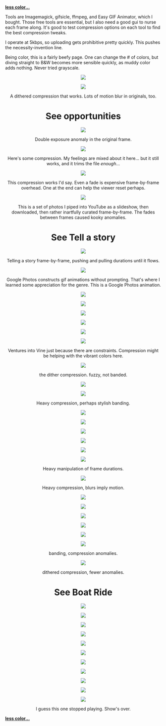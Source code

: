 **[less color...](animate.html)**

Tools are Imagemagick, gifsicle, ffmpeg, and Easy GIF Animator, which I bought.
Those free tools are essential, but I also need a good gui to nurse each frame along. 
It's good to test compression options on each tool to find the best compression tweaks.
  
I operate at 5kbps, so uploading gets prohibitive pretty quickly.
This pushes the necessity-invention line.

Being color, this is a fairly beefy page. 
One can change the # of colors, 
but diving straight to B&W becomes more sensible quickly, 
as muddy color adds nothing.
Never tried grayscale.

<center>

![](img/em_dining.gif)

![](img/harry_cut.gif)

A dithered compression that works. Lots of motion blur in originals, too.

# See opportunities

![](img/badm.gif)

Double exposure anomaly in the original frame.

![](img/rcridge1.gif)

Here's some compression. My feelings are mixed about it here... but it still works, and it trims the file *enough*... 

![](img/rockin.gif)

This compression works I'd say. Even a fade is expensive frame-by-frame overhead. One at the end can help the viewer reset perhaps.

![](img/ckckck.gif)

This is a set of photos I piped into YouTube as a slideshow, then downloaded, then rather inartfully curated frame-by-frame. The fades between frames caused kooky anomalies. 

# See Tell a story

![](img/flowrs.gif)

Telling a story frame-by-frame, pushing and pulling durations until it flows.

![](img/spring.gif)

Google Photos constructs gif animations without prompting. That's where I learned some appreciation for the genre. This is a Google Photos animation. 

![](img/kookd.gif)

![](img/gooff.gif)

![](img/newuke.gif)

![](img/kissyme.gif)

![](img/she_thumb.gif)

![](img/ridinby.gif)

Ventures into Vine just because there are constraints. Compression might be helping with the vibrant colors here.

![](img/masticate.gif)

the dither compression. fuzzy, not banded.

![](img/puzzle.gif)

![](img/sewin.gif)

Heavy compression, perhaps stylish banding.

![](img/blowcandles.gif)

![](img/overshoulder.gif)

![](img/yellin.gif)

![](img/pushoff.gif)

![](img/cut_skull2.gif)

![](img/washcloth.gif)

Heavy manipulation of frame durations.

![](img/monkeyrun_opt.gif)

Heavy compression, blurs imply motion.

![](img/hideblanket.gif)

![](img/operate.gif)

![](img/kissyvid.gif)

![](img/soxya.gif)

![](img/fashionkiss.gif)

![](img/octagonblossom_opt.gif)

banding, compression anomalies. 

![](img/octagonblossom.gif)

dithered compression, fewer anomalies.

# See Boat Ride

![](img/wmhippv.gif)

![](img/em_skypes.gif)

![](img/camel.gif)

![](img/pizzaza.gif)

![](img/beachy.gif)

![](img/stand_em.gif)

![](img/shelly.gif)

![](img/pond.gif)

![](img/surfin.gif)

![](img/mom_mirror.gif)

![](img/emmypg.gif)

I guess this one stopped playing. Show's over.

</center>

**[less color...](animate.html)**
